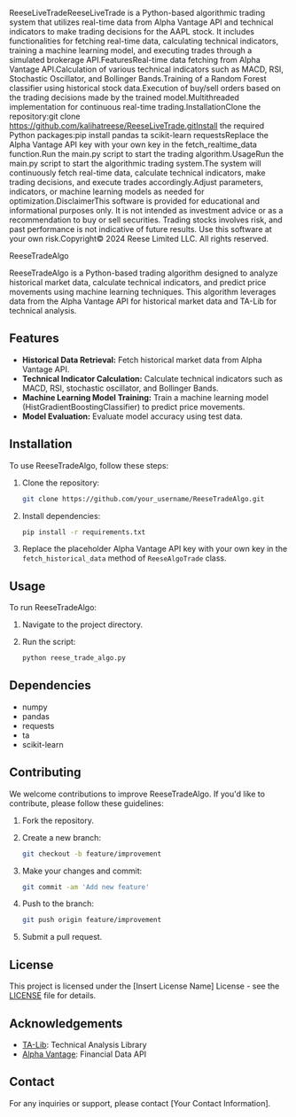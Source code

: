 ReeseLiveTradeReeseLiveTrade is a Python-based algorithmic trading system that utilizes real-time data from Alpha Vantage API and technical indicators to make trading decisions for the AAPL stock. It includes functionalities for fetching real-time data, calculating technical indicators, training a machine learning model, and executing trades through a simulated brokerage API.FeaturesReal-time data fetching from Alpha Vantage API.Calculation of various technical indicators such as MACD, RSI, Stochastic Oscillator, and Bollinger Bands.Training of a Random Forest classifier using historical stock data.Execution of buy/sell orders based on the trading decisions made by the trained model.Multithreaded implementation for continuous real-time trading.InstallationClone the repository:git clone https://github.com/kalihatreese/ReeseLiveTrade.gitInstall the required Python packages:pip install pandas ta scikit-learn requestsReplace the Alpha Vantage API key with your own key in the fetch_realtime_data function.Run the main.py script to start the trading algorithm.UsageRun the main.py script to start the algorithmic trading system.The system will continuously fetch real-time data, calculate technical indicators, make trading decisions, and execute trades accordingly.Adjust parameters, indicators, or machine learning models as needed for optimization.DisclaimerThis software is provided for educational and informational purposes only. It is not intended as investment advice or as a recommendation to buy or sell securities. Trading stocks involves risk, and past performance is not indicative of future results. Use this software at your own risk.Copyright© 2024 Reese Limited LLC. All rights reserved. 


ReeseTradeAlgo

ReeseTradeAlgo is a Python-based trading algorithm designed to analyze historical market data, calculate technical indicators, and predict price movements using machine learning techniques. This algorithm leverages data from the Alpha Vantage API for historical market data and TA-Lib for technical analysis.

## Features

- **Historical Data Retrieval:** Fetch historical market data from Alpha Vantage API.
- **Technical Indicator Calculation:** Calculate technical indicators such as MACD, RSI, stochastic oscillator, and Bollinger Bands.
- **Machine Learning Model Training:** Train a machine learning model (HistGradientBoostingClassifier) to predict price movements.
- **Model Evaluation:** Evaluate model accuracy using test data.

## Installation

To use ReeseTradeAlgo, follow these steps:

1. Clone the repository:

    ```bash
    git clone https://github.com/your_username/ReeseTradeAlgo.git
    ```

2. Install dependencies:

    ```bash
    pip install -r requirements.txt
    ```

3. Replace the placeholder Alpha Vantage API key with your own key in the `fetch_historical_data` method of `ReeseAlgoTrade` class.

## Usage

To run ReeseTradeAlgo:

1. Navigate to the project directory.
2. Run the script:

    ```bash
    python reese_trade_algo.py
    ```

## Dependencies

- numpy
- pandas
- requests
- ta
- scikit-learn

## Contributing

We welcome contributions to improve ReeseTradeAlgo. If you'd like to contribute, please follow these guidelines:

1. Fork the repository.
2. Create a new branch:

    ```bash
    git checkout -b feature/improvement
    ```

3. Make your changes and commit:

    ```bash
    git commit -am 'Add new feature'
    ```

4. Push to the branch:

    ```bash
    git push origin feature/improvement
    ```

5. Submit a pull request.

## License

This project is licensed under the [Insert License Name] License - see the [LICENSE](LICENSE) file for details.

## Acknowledgements

- [TA-Lib](https://github.com/mrjbq7/ta-lib): Technical Analysis Library
- [Alpha Vantage](https://www.alphavantage.co/): Financial Data API

## Contact

For any inquiries or support, please contact [Your Contact Information].

